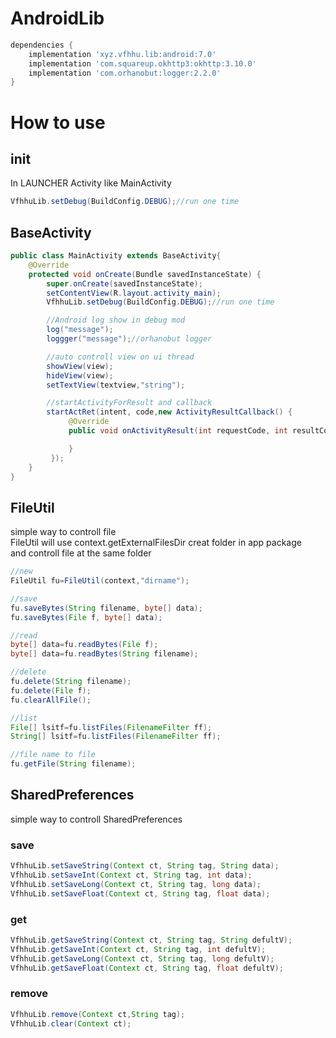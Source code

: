 # AndroidLib

```gradle
dependencies {
	implementation 'xyz.vfhhu.lib:android:7.0'
	implementation 'com.squareup.okhttp3:okhttp:3.10.0'
	implementation 'com.orhanobut:logger:2.2.0'
}
```
# How to use
## init
In LAUNCHER Activity like MainActivity
```java
VfhhuLib.setDebug(BuildConfig.DEBUG);//run one time
```
## BaseActivity
```java
public class MainActivity extends BaseActivity{
	@Override
	protected void onCreate(Bundle savedInstanceState) {
		super.onCreate(savedInstanceState);
		setContentView(R.layout.activity_main);
		VfhhuLib.setDebug(BuildConfig.DEBUG);//run one time

        //Android log show in debug mod
        log("message");
        loggger("message");//orhanobut logger

        //auto controll view on ui thread
        showView(view);
        hideView(view);
        setTextView(textview,"string");

        //startActivityForResult and callback
        startActRet(intent, code,new ActivityResultCallback() {
             @Override
             public void onActivityResult(int requestCode, int resultCode, Intent data) {

             }
         });
	}
}
```
## FileUtil
simple way to controll file<br>
FileUtil will use context.getExternalFilesDir creat folder in app package<br>
and controll file at the same folder
```java
//new
FileUtil fu=FileUtil(context,"dirname");

//save
fu.saveBytes(String filename, byte[] data);
fu.saveBytes(File f, byte[] data);

//read
byte[] data=fu.readBytes(File f);
byte[] data=fu.readBytes(String filename);

//delete
fu.delete(String filename);
fu.delete(File f);
fu.clearAllFile();

//list
File[] lsitf=fu.listFiles(FilenameFilter ff);
String[] lsitf=fu.listFiles(FilenameFilter ff);

//file name to file
fu.getFile(String filename);
```
## SharedPreferences
simple way to controll SharedPreferences<br>
### save
```java
VfhhuLib.setSaveString(Context ct, String tag, String data);
VfhhuLib.setSaveInt(Context ct, String tag, int data);
VfhhuLib.setSaveLong(Context ct, String tag, long data);
VfhhuLib.setSaveFloat(Context ct, String tag, float data);
```
### get
```java
VfhhuLib.getSaveString(Context ct, String tag, String defultV);
VfhhuLib.getSaveInt(Context ct, String tag, int defultV);
VfhhuLib.getSaveLong(Context ct, String tag, long defultV);
VfhhuLib.getSaveFloat(Context ct, String tag, float defultV);
```
### remove
```java
VfhhuLib.remove(Context ct,String tag);
VfhhuLib.clear(Context ct);
```